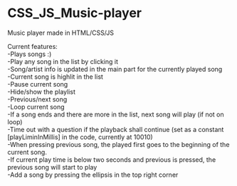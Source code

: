 # CSS_JS_Music-player <br>
Music player made in HTML/CSS/JS <br>

Current features: <br>
  -Plays songs :) <br>
  -Play any song in the list by clicking it <br>
  -Song/artist info is updated in the main part for the currently played song <br>
  -Current song is highlit in the list <br>
  -Pause current song <br>
  -Hide/show the playlist <br>
  -Previous/next song <br>
  -Loop current song <br>
  -If a song ends and there are more in the list, next song will play (if not on loop) <br>
  -Time out with a question if the playback shall continue (set as a constant [playLiminInMillis] in the code, currently at 10010) <br>
  -When pressing previous song, the played first goes to the beginning of the current song. <br>
  -If current play time is below two seconds and previous is pressed, the previous song will start to play <br>
  -Add a song by pressing the ellipsis in the top right corner <br>
